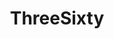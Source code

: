 ---
title: ThreeSixty
slug: threesixty
thumbnail: threesixty-thumb.png
feature:
- source: threesixty.png
  caption: ""
- source: threesixty2.png
  caption: ""
---